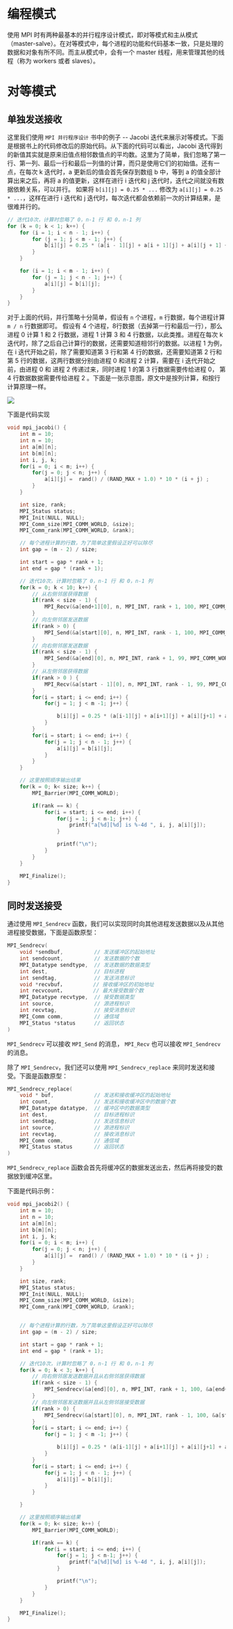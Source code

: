 # 编程模式
使用 MPI 时有两种最基本的并行程序设计模式，即对等模式和主从模式（master-salve）。在对等模式中，每个进程的功能和代码基本一致，只是处理的数据和对象有所不同。而主从模式中，会有一个 master 线程，用来管理其他的线程（称为 workers 或者 slaves）。

# 对等模式
## 单独发送接收
这里我们使用 `MPI 并行程序设计` 书中的例子 -- Jacobi 迭代来展示对等模式。下面是根据书上的代码修改后的原始代码。从下面的代码可以看出，Jacobi 迭代得到的新值其实就是原来旧值点相邻数值点的平均数。这里为了简单，我们忽略了第一行、第一列、最后一行和最后一列值的计算，而只是使用它们的初始值。还有一点，在每次 k 迭代时，a 更新后的值会首先保存到数组 b 中，等到 a 的值全部计算出来之后，再将 a 的值更新，这样在进行 i 迭代和 j 迭代时，迭代之间就没有数据依赖关系，可以并行。 如果将 `b[i][j] = 0.25 * ...` 修改为 `a[i][j] = 0.25 * ...`，这样在进行 i 迭代和 j 迭代时，每次迭代都会依赖前一次的计算结果，是很难并行的。
```c
// 迭代10次，计算时忽略了 0，n-1 行 和 0，n-1 列
for (k = 0; k < 1; k++) {
    for (i = 1; i < n - 1; i++) {
        for (j = 1; j < m - 1; j++) {
            b[i][j] = 0.25 * (a[i - 1][j] + a[i + 1][j] + a[i][j + 1] + a[i][j - 1]);
        }
    }

    for (i = 1; i < m - 1; i++) {
        for (j = 1; j < n - 1; j++) {
            a[i][j] = b[i][j];
        }
    }
}
```
对于上面的代码，并行策略十分简单，假设有 `n` 个进程，`m` 行数据，每个进程计算 `m / n` 行数据即可。 假设有 4 个进程，8行数据（去掉第一行和最后一行），那么进程 0 计算 1 和 2 行数据，进程 1 计算 3 和 4 行数据，以此类推。进程在每次 k 迭代时，除了之后自己计算行的数据，还需要知道相邻行的数据。以进程 1 为例，在 i 迭代开始之前，除了需要知道第 3 行和第 4 行的数据，还需要知道第 2 行和第 5 行的数据，这两行数据分别由进程 0 和进程 2 计算，需要在 i 迭代开始之前，由进程 0 和 进程 2 传递过来，同时进程 1 的第 3 行数据需要传给进程 0， 第 4 行数据数据需要传给进程 2 。下面是一张示意图，原文中是按列计算，和按行计算原理一样。

![](images/jacobi.png)

下面是代码实现
```c
void mpi_jacobi() {
    int m = 10;
    int n = 10;
    int a[m][n];
    int b[m][n];
    int i, j, k;
    for(i = 0; i < m; i++) {
        for(j = 0; j < n; j++) {
            a[i][j] =  rand() / (RAND_MAX + 1.0) * 10 * (i + j) ;
        }
    }

    int size, rank;
    MPI_Status status;
    MPI_Init(NULL, NULL);
    MPI_Comm_size(MPI_COMM_WORLD, &size);
    MPI_Comm_rank(MPI_COMM_WORLD, &rank);

    // 每个进程计算的行数，为了简单这里假设正好可以除尽
    int gap = (m - 2) / size;

    int start = gap * rank + 1;
    int end = gap * (rank + 1);

    // 迭代10次，计算时忽略了 0，n-1 行 和 0，n-1 列
    for(k = 0; k < 10; k++) {
        // 从右侧邻居获得数据
        if(rank < size - 1) {
            MPI_Recv(&a[end+1][0], n, MPI_INT, rank + 1, 100, MPI_COMM_WORLD, &status);
        }
        // 向左侧邻居发送数据
        if(rank > 0) {
            MPI_Send(&a[start][0], n, MPI_INT, rank - 1, 100, MPI_COMM_WORLD);
        }
        // 向右侧邻居发送数据
        if(rank < size - 1) {
            MPI_Send(&a[end][0], n, MPI_INT, rank + 1, 99, MPI_COMM_WORLD);
        }
        // 从左侧邻居获得数据
        if(rank > 0 ) {
            MPI_Recv(&a[start - 1][0], n, MPI_INT, rank - 1, 99, MPI_COMM_WORLD, &status);  
        }
        for(i = start; i <= end; i++) {
            for(j = 1; j < m -1; j++) {

                b[i][j] = 0.25 * (a[i-1][j] + a[i+1][j] + a[i][j+1] + a[i][j-1]);     
            }
        }
        for(i = start; i <= end; i++) {
            for(j = 1; j < n - 1; j++) {
                a[i][j] = b[i][j];
            }
        }
    }

    // 这里按照顺序输出结果
    for(k = 0; k< size; k++) {
        MPI_Barrier(MPI_COMM_WORLD);

        if(rank == k) {
            for(i = start; i <= end; i++) {
                for(j = 1; j < n-1; j++) {
                    printf("a[%d][%d] is %-4d ", i, j, a[i][j]);
                }

                printf("\n");
            }
        }
    }

    MPI_Finalize();
}
```
## 同时发送接受
通过使用 `MPI_Sendrecv` 函数，我们可以实现同时向其他进程发送数据以及从其他进程接受数据，下面是函数原型：
```c
MPI_Sendrecv(
    void *sendbuf,          // 发送缓冲区的起始地址
    int sendcount,          // 发送数据的个数
    MPI_Datatype sendtype,  // 发送数据的数据类型
    int dest,               // 目标进程
    int sendtag,            // 发送消息标识
    void *recvbuf，         // 接收缓冲区的初始地址
    int recvcount，         // 最大接受数据个数
    MPI_Datatype recvtype,  // 接受数据类型
    int source,             // 源进程标识
    int recvtag,            // 接受消息标识
    MPI_Comm comm,          // 通信域
    MPI_Status *status      // 返回状态
)
```
`MPI_Sendrecv` 可以接收 `MPI_Send` 的消息， `MPI_Recv` 也可以接收 `MPI_Sendrecv` 的消息。

除了 `MPI_Sendrecv`，我们还可以使用 `MPI_Sendrecv_replace` 来同时发送和接受。下面是函数原型：
```c
MPI_Sendrecv_replace(
    void * buf,             // 发送和接收缓冲区的起始地址
    int count,              // 发送和接收缓冲区中的数据个数
    MPI_Datatype datatype,  // 缓冲区中的数据类型
    int dest,               // 目标进程标识
    int sendtag,            // 发送信息标识
    int source,             // 源进程标识
    int recvtag,            // 接收消息标识
    MPI_Comm comm,          // 通信域
    MPI_Status status       // 返回状态
)
```
`MPI_Sendrecv_replace` 函数会首先将缓冲区的数据发送出去，然后再将接受的数据放到缓冲区里。

下面是代码示例：
```c
void mpi_jacobi2() {
    int m = 10;
    int n = 10;
    int a[m][n];
    int b[m][n];
    int i, j, k;
    for(i = 0; i < m; i++) {
        for(j = 0; j < n; j++) {
            a[i][j] =  rand() / (RAND_MAX + 1.0) * 10 * (i + j) ;
        }
    }

    int size, rank;
    MPI_Status status;
    MPI_Init(NULL, NULL);
    MPI_Comm_size(MPI_COMM_WORLD, &size);
    MPI_Comm_rank(MPI_COMM_WORLD, &rank);


    // 每个进程计算的行数，为了简单这里假设正好可以除尽
    int gap = (m - 2) / size;

    int start = gap * rank + 1;
    int end = gap * (rank + 1);

    // 迭代10次，计算时忽略了 0，n-1 行 和 0，n-1 列
    for(k = 0; k < 3; k++) {
        // 向右侧邻居发送数据并且从右侧邻居获得数据
        if(rank < size - 1) {
            MPI_Sendrecv(&a[end][0], n, MPI_INT, rank + 1, 100, &a[end+1][0], n, MPI_INT, rank + 1, 100, MPI_COMM_WORLD, &status);
        }
        // 向左侧邻居发送数据并且从左侧邻居接受数据
        if(rank > 0) {
            MPI_Sendrecv(&a[start][0], n, MPI_INT, rank - 1, 100, &a[start - 1][0], n, MPI_INT, rank - 1, 100, MPI_COMM_WORLD, &status);
        }
        for(i = start; i <= end; i++) {
            for(j = 1; j < m -1; j++) {

                b[i][j] = 0.25 * (a[i-1][j] + a[i+1][j] + a[i][j+1] + a[i][j-1]);     
            }
        }
        for(i = start; i <= end; i++) {
            for(j = 1; j < n - 1; j++) {
                a[i][j] = b[i][j];
            }
        }

    }

    // 这里按照顺序输出结果
    for(k = 0; k< size; k++) {
        MPI_Barrier(MPI_COMM_WORLD);

        if(rank == k) {
            for(i = start; i <= end; i++) {
                for(j = 1; j < n-1; j++) {
                    printf("a[%d][%d] is %-4d ", i, j, a[i][j]);
                }

                printf("\n");
            }
        }
    }

    MPI_Finalize();
}
```
